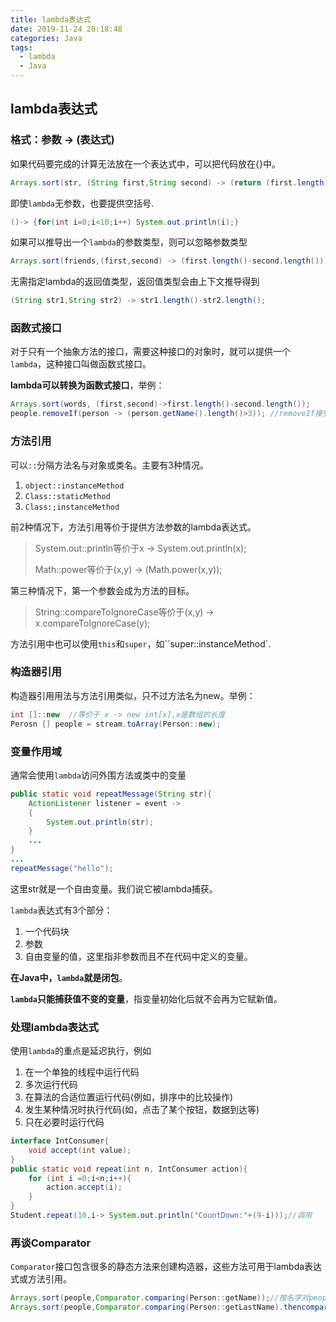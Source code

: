 ```yaml
---
title: lambda表达式
date: 2019-11-24 20:18:48
categories: Java
tags:
  - lambda
  - Java
---
```


## lambda表达式

### 格式：参数 -> (表达式)

如果代码要完成的计算无法放在一个表达式中，可以把代码放在{}中。

~~~java
Arrays.sort(str, (String first,String second) -> (return (first.length()-second.length()))
~~~

即使`lambda`无参数，也要提供空括号.

~~~java
()-> {for(int i=0;i<10;i++) System.out.println(i);}
~~~

如果可以推导出一个`lambda`的参数类型，则可以忽略参数类型

~~~java
Arrays.sort(friends,(first,second) -> (first.length()-second.length()));//friends是一个字符串数组
~~~

无需指定lambda的返回值类型，返回值类型会由上下文推导得到

~~~java
(String str1,String str2) -> str1.length()-str2.length();
~~~

<!--more--> 

### 函数式接口

对于只有一个抽象方法的接口，需要这种接口的对象时，就可以提供一个`lambda`，这种接口叫做函数式接口。

**lambda可以转换为函数式接口**，举例：

~~~java
Arrays.sort(words, (first,second)->first.length()-second.length());
people.removeIf(person -> (person.getName().length()>3)); //removeIf接受一个Predicate参数，这个接口专门用来传递lambda表达式
~~~

### 方法引用

可以`::`分隔方法名与对象或类名。主要有3种情况。

1. `object::instanceMethod`
2. `Class::staticMethod`
3. `Class:;instanceMethod`

前2种情况下，方法引用等价于提供方法参数的lambda表达式。

> System.out::println等价于x -> System.out.println(x);
>
> Math::power等价于(x,y) -> (Math.power(x,y));

  第三种情况下，第一个参数会成为方法的目标。

> String::compareToIgnoreCase等价于(x,y) -> x.compareToIgnoreCase(y);

方法引用中也可以使用`this`和`super`，如``super::instanceMethod`.

### 构造器引用

构造器引用用法与方法引用类似，只不过方法名为new。举例：

~~~java
int []::new  //等价于 x -> new int[x],x是数组的长度
Perosn [] people = stream.toArray(Person::new);   
~~~

### 变量作用域

通常会使用`lambda`访问外围方法或类中的变量

~~~java
public static void repeatMessage(String str){
    ActionListener listener = event ->
    {
        System.out.println(str);
    }
    ...
}
...
repeatMessage("hello");
~~~

这里str就是一个自由变量。我们说它被lambda捕获。

`lambda`表达式有3个部分：

1. 一个代码块
2. 参数
3. 自由变量的值，这里指非参数而且不在代码中定义的变量。

**在Java中，`lambda`就是闭包**。

**`lambda`只能捕获值不变的变量**，指变量初始化后就不会再为它赋新值。

### 处理lambda表达式

使用`lambda`的重点是延迟执行，例如

1. 在一个单独的线程中运行代码
2. 多次运行代码
3. 在算法的合适位置运行代码(例如，排序中的比较操作)
4. 发生某种情况时执行代码(如，点击了某个按钮，数据到达等)
5. 只在必要时运行代码

~~~java
interface IntConsumer{
	void accept(int value);
}
public static void repeat(int n, IntConsumer action){
	for (int i =0;i<n;i++){
		action.accept(i);
	}
}
Student.repeat(10,i-> System.out.println("CountDown:"+(9-i)));//调用
~~~

### 再谈Comparator

`Comparator`接口包含很多的静态方法来创建构造器，这些方法可用于lambda表达式或方法引用。

~~~java
Arrays.sort(people,Comparator.comparing(Person::getName));//按名字对people进行排序
Arrays.sort(people,Comparator.comparing(Person::getLastName).thencomparing(Person::getFirstName));//如果两人的姓一致则比较名；
~~~